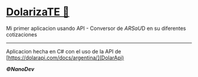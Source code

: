 # <u>DolarizaTE 🤑</u>

Mi primer aplicacion usando API - Conversor de $ARS a U$D en su diferentes cotizaciones

------------------------------------------------------------------

Aplicacion hecha en C# con el uso de la API de [https://dolarapi.com/docs/argentina/](DolarApi)

***©NanoDev***